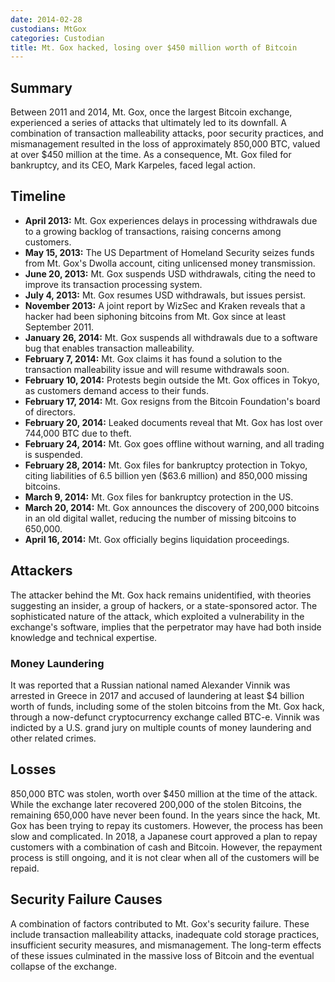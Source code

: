 ```yaml
---
date: 2014-02-28
custodians: MtGox
categories: Custodian
title: Mt. Gox hacked, losing over $450 million worth of Bitcoin
---
```


## Summary

Between 2011 and 2014, Mt. Gox, once the largest Bitcoin exchange, experienced a series of attacks that ultimately led to its downfall. A combination of transaction malleability attacks, poor security practices, and mismanagement resulted in the loss of approximately 850,000 BTC, valued at over $450 million at the time. As a consequence, Mt. Gox filed for bankruptcy, and its CEO, Mark Karpeles, faced legal action.

## Timeline

- **April 2013:** Mt. Gox experiences delays in processing withdrawals due to a growing backlog of transactions, raising concerns among customers.
- **May 15, 2013:** The US Department of Homeland Security seizes funds from Mt. Gox's Dwolla account, citing unlicensed money transmission.
- **June 20, 2013:** Mt. Gox suspends USD withdrawals, citing the need to improve its transaction processing system.
- **July 4, 2013:** Mt. Gox resumes USD withdrawals, but issues persist.
- **November 2013:** A joint report by WizSec and Kraken reveals that a hacker had been siphoning bitcoins from Mt. Gox since at least September 2011.
- **January 26, 2014:** Mt. Gox suspends all withdrawals due to a software bug that enables transaction malleability.
- **February 7, 2014:** Mt. Gox claims it has found a solution to the transaction malleability issue and will resume withdrawals soon.
- **February 10, 2014:** Protests begin outside the Mt. Gox offices in Tokyo, as customers demand access to their funds.
- **February 17, 2014:** Mt. Gox resigns from the Bitcoin Foundation's board of directors.
- **February 20, 2014:** Leaked documents reveal that Mt. Gox has lost over 744,000 BTC due to theft.
- **February 24, 2014:** Mt. Gox goes offline without warning, and all trading is suspended.
- **February 28, 2014:** Mt. Gox files for bankruptcy protection in Tokyo, citing liabilities of 6.5 billion yen ($63.6 million) and 850,000 missing bitcoins.
- **March 9, 2014:** Mt. Gox files for bankruptcy protection in the US.
- **March 20, 2014:** Mt. Gox announces the discovery of 200,000 bitcoins in an old digital wallet, reducing the number of missing bitcoins to 650,000.
- **April 16, 2014:** Mt. Gox officially begins liquidation proceedings.

## Attackers

The attacker behind the Mt. Gox hack remains unidentified, with theories suggesting an insider, a group of hackers, or a state-sponsored actor. The sophisticated nature of the attack, which exploited a vulnerability in the exchange's software, implies that the perpetrator may have had both inside knowledge and technical expertise.
### Money Laundering
It was reported that a Russian national named Alexander Vinnik was arrested in Greece in 2017 and accused of laundering at least $4 billion worth of funds, including some of the stolen bitcoins from the Mt. Gox hack, through a now-defunct cryptocurrency exchange called BTC-e. Vinnik was indicted by a U.S. grand jury on multiple counts of money laundering and other related crimes.

## Losses

850,000 BTC was stolen, worth over $450 million at the time of the attack. While the exchange later recovered 200,000 of the stolen Bitcoins, the remaining 650,000 have never been found. In the years since the hack, Mt. Gox has been trying to repay its customers. However, the process has been slow and complicated. In 2018, a Japanese court approved a plan to repay customers with a combination of cash and Bitcoin. However, the repayment process is still ongoing, and it is not clear when all of the customers will be repaid.

## Security Failure Causes

A combination of factors contributed to Mt. Gox's security failure. These include transaction malleability attacks, inadequate cold storage practices, insufficient security measures, and mismanagement. The long-term effects of these issues culminated in the massive loss of Bitcoin and the eventual collapse of the exchange.

